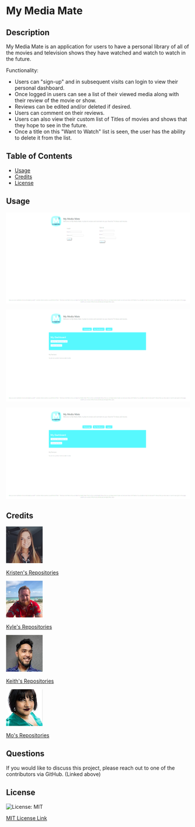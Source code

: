 # My Media Mate

## Description

My Media Mate is an application for users to have a personal library of all of the movies and television shows they have watched and watch to watch in the future.

Functionality:

- Users can "sign-up" and in subsequent visits can login to view their personal dashboard.
- Once logged in users can see a list of their viewed media along with their review of the movie or show.
- Reviews can be edited and/or deleted if desired.
- Users can comment on their reviews.
- Users can also view their custom list of Titles of movies and shows that they hope to see in the future.
- Once a title on this "Want to Watch" list is seen, the user has the ability to delete it from the list.

## Table of Contents

- [Usage](#usage)
- [Credits](#credits)
- [License](#license)

## Usage

![user signup](/Public/assets/images/m3usersignup.gif)

![create review](/Public/assets/images/m3createreview.gif)

![want to watch](/Public/assets/images/m3wanttowatch.gif)

## Credits

![Alt text](/Public/assets/Kristen.jpeg?raw=true "Kristen Picard")

[Kristen's Repositories](https://github.com/kristenpicard)

![Alt text](/Public/assets/Kyle.png?raw=true "Kyle Euman")

[Kyle's Repositories](https://github.com/KyleEuman)

![Alt text](/Public/assets/Keith.jpeg?raw=true "Keith Tatad")

[Keith's Repositories](https://github.com/ktatad)

![Alt text](/Public/assets/Mo.png?raw=true "Mo Ager")

[Mo's Repositories](https://github.com/moagermo)

## Questions

If you would like to discuss this project, please reach out to one of the contributors via GitHub. (Linked above)

## License

![License: MIT](https://img.shields.io/badge/License-MIT-yellow.svg)

[MIT License Link](https://spdx.org/licenses/MIT.html)
